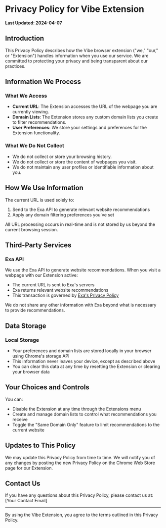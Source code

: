 # Privacy Policy for Vibe Extension

**Last Updated: 2024-04-07**

## Introduction

This Privacy Policy describes how the Vibe browser extension ("we," "our," or "Extension") handles information when you use our service. We are committed to protecting your privacy and being transparent about our practices.

## Information We Process

### What We Access
- **Current URL**: The Extension accesses the URL of the webpage you are currently viewing.
- **Domain Lists**: The Extension stores any custom domain lists you create to filter recommendations.
- **User Preferences**: We store your settings and preferences for the Extension functionality.

### What We Do Not Collect
- We do not collect or store your browsing history.
- We do not collect or store the content of webpages you visit.
- We do not maintain any user profiles or identifiable information about you.

## How We Use Information

The current URL is used solely to:
1. Send to the Exa API to generate relevant website recommendations
2. Apply any domain filtering preferences you've set

All URL processing occurs in real-time and is not stored by us beyond the current browsing session.

## Third-Party Services

### Exa API
We use the Exa API to generate website recommendations. When you visit a webpage with our Extension active:
- The current URL is sent to Exa's servers
- Exa returns relevant website recommendations
- This transaction is governed by [Exa's Privacy Policy](https://exa.ai/privacy)

We do not share any other information with Exa beyond what is necessary to provide recommendations.

## Data Storage

### Local Storage
- Your preferences and domain lists are stored locally in your browser using Chrome's storage API
- This information never leaves your device, except as described above
- You can clear this data at any time by resetting the Extension or clearing your browser data

## Your Choices and Controls

You can:
- Disable the Extension at any time through the Extensions menu
- Create and manage domain lists to control what recommendations you receive
- Toggle the "Same Domain Only" feature to limit recommendations to the current website

## Updates to This Policy

We may update this Privacy Policy from time to time. We will notify you of any changes by posting the new Privacy Policy on the Chrome Web Store page for our Extension.

## Contact Us

If you have any questions about this Privacy Policy, please contact us at:
[Your Contact Email]

---

By using the Vibe Extension, you agree to the terms outlined in this Privacy Policy.
